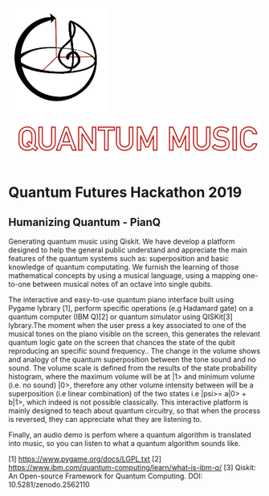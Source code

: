 ![Image of Logo](logo.png) ![Image of Logo](qmusic.png)
# Quantum Futures Hackathon 2019
## Humanizing Quantum - PianQ

Generating quantum music using Qiskit. 
We have develop a platform designed to help the general public understand and appreciate the main features of the quantum systems such as: superposition and basic knowledge of quantum computating. We furnish the learning of those mathematical concepts by using a musical language, using a mapping one-to-one between musical notes of an octave into single qubits.

The interactive and easy-to-use quantum piano interface built using Pygame lybrary [1], perform specific operations (e.g Hadamard gate) on a quantum computer (IBM Q)[2] or quantum simulator using QISKit[3] lybrary.The moment when the user press a key associated to one of the musical tones on the piano visible on the screen, this generates the relevant quantum logic gate on the screen that chances the state of the qubit reproducing an specific sound frequency..
The change in the volume shows and analogy of the quantum superposition between the tone sound and no sound. The volume scale  is defined from the results of the state probability histogram, where the maximum volume will be at |1> and minimum volume (i.e. no sound) |0>, therefore any other volume intensity between will be a superposition (i.e linear combination) of the two states i.e |psi>= a|0> + b|1>, which indeed is not possible classically. 
This interactive platform is mainly designed to teach about quantum circuitry, so that when the process is reversed, they can appreciate what they are listening to. 

Finally, an audio demo is perfom where a quantum algorithm is translated into music, so you can listen to what a quantum algorithm sounds like.

[1] https://www.pygame.org/docs/LGPL.txt
[2] https://www.ibm.com/quantum-computing/learn/what-is-ibm-q/
[3] Qiskit: An Open-source Framework for Quantum Computing. DOI: 10.5281/zenodo.2562110